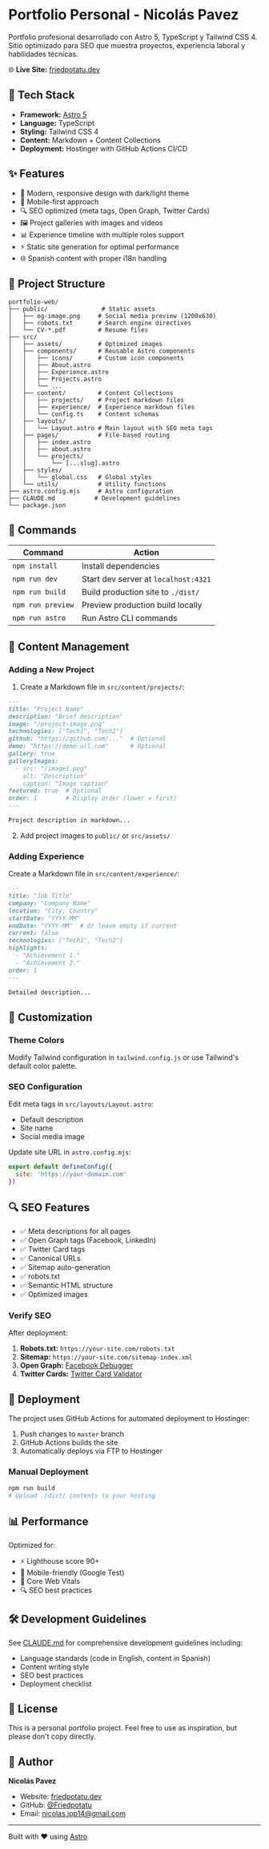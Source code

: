 # Portfolio Personal - Nicolás Pavez

Portfolio profesional desarrollado con Astro 5, TypeScript y Tailwind CSS 4. Sitio optimizado para SEO que muestra proyectos, experiencia laboral y habilidades técnicas.

🌐 **Live Site:** [friedpotatu.dev](https://friedpotatu.dev)

## 🚀 Tech Stack

- **Framework:** [Astro 5](https://astro.build)
- **Language:** TypeScript
- **Styling:** Tailwind CSS 4
- **Content:** Markdown + Content Collections
- **Deployment:** Hostinger with GitHub Actions CI/CD

## ✨ Features

- 🎨 Modern, responsive design with dark/light theme
- 📱 Mobile-first approach
- 🔍 SEO optimized (meta tags, Open Graph, Twitter Cards)
- 🖼️ Project galleries with images and videos
- 📊 Experience timeline with multiple roles support
- ⚡ Static site generation for optimal performance
- 🌐 Spanish content with proper i18n handling

## 📁 Project Structure

```
portfolio-web/
├── public/               # Static assets
│   ├── og-image.png     # Social media preview (1200x630)
│   ├── robots.txt       # Search engine directives
│   └── CV-*.pdf         # Resume files
├── src/
│   ├── assets/          # Optimized images
│   ├── components/      # Reusable Astro components
│   │   ├── icons/       # Custom icon components
│   │   ├── About.astro
│   │   ├── Experience.astro
│   │   ├── Projects.astro
│   │   └── ...
│   ├── content/         # Content Collections
│   │   ├── projects/    # Project markdown files
│   │   ├── experience/  # Experience markdown files
│   │   └── config.ts    # Content schemas
│   ├── layouts/
│   │   └── Layout.astro # Main layout with SEO meta tags
│   ├── pages/           # File-based routing
│   │   ├── index.astro
│   │   ├── about.astro
│   │   └── projects/
│   │       └── [...slug].astro
│   ├── styles/
│   │   └── global.css   # Global styles
│   └── utils/           # Utility functions
├── astro.config.mjs     # Astro configuration
├── CLAUDE.md           # Development guidelines
└── package.json
```

## 🧞 Commands

| Command | Action |
|---------|--------|
| `npm install` | Install dependencies |
| `npm run dev` | Start dev server at `localhost:4321` |
| `npm run build` | Build production site to `./dist/` |
| `npm run preview` | Preview production build locally |
| `npm run astro` | Run Astro CLI commands |

## 📝 Content Management

### Adding a New Project

1. Create a Markdown file in `src/content/projects/`:

```md
---
title: "Project Name"
description: "Brief description"
image: "/project-image.png"
technologies: ["Tech1", "Tech2"]
github: "https://github.com/..."  # Optional
demo: "https://demo-url.com"      # Optional
gallery: true
galleryImages:
  - src: "/image1.png"
    alt: "Description"
    caption: "Image caption"
featured: true  # Optional
order: 1        # Display order (lower = first)
---

Project description in markdown...
```

2. Add project images to `public/` or `src/assets/`

### Adding Experience

Create a Markdown file in `src/content/experience/`:

```md
---
title: "Job Title"
company: "Company Name"
location: "City, Country"
startDate: "YYYY-MM"
endDate: "YYYY-MM"  # Or leave empty if current
current: false
technologies: ["Tech1", "Tech2"]
highlights:
  - "Achievement 1."
  - "Achievement 2."
order: 1
---

Detailed description...
```

## 🎨 Customization

### Theme Colors

Modify Tailwind configuration in `tailwind.config.js` or use Tailwind's default color palette.

### SEO Configuration

Edit meta tags in `src/layouts/Layout.astro`:
- Default description
- Site name
- Social media image

Update site URL in `astro.config.mjs`:
```js
export default defineConfig({
  site: 'https://your-domain.com'
})
```

## 🔍 SEO Features

- ✅ Meta descriptions for all pages
- ✅ Open Graph tags (Facebook, LinkedIn)
- ✅ Twitter Card tags
- ✅ Canonical URLs
- ✅ Sitemap auto-generation
- ✅ robots.txt
- ✅ Semantic HTML structure
- ✅ Optimized images

### Verify SEO

After deployment:
1. **Robots.txt:** `https://your-site.com/robots.txt`
2. **Sitemap:** `https://your-site.com/sitemap-index.xml`
3. **Open Graph:** [Facebook Debugger](https://developers.facebook.com/tools/debug/)
4. **Twitter Cards:** [Twitter Card Validator](https://cards-dev.twitter.com/validator)

## 🚢 Deployment

The project uses GitHub Actions for automated deployment to Hostinger:

1. Push changes to `master` branch
2. GitHub Actions builds the site
3. Automatically deploys via FTP to Hostinger

### Manual Deployment

```bash
npm run build
# Upload ./dist/ contents to your hosting
```

## 📊 Performance

Optimized for:
- ⚡ Lighthouse score 90+
- 📱 Mobile-friendly (Google Test)
- 🎯 Core Web Vitals
- 🔍 SEO best practices

## 🛠️ Development Guidelines

See [CLAUDE.md](./CLAUDE.md) for comprehensive development guidelines including:
- Language standards (code in English, content in Spanish)
- Content writing style
- SEO best practices
- Deployment checklist

## 📄 License

This is a personal portfolio project. Feel free to use as inspiration, but please don't copy directly.

## 👤 Author

**Nicolás Pavez**
- Website: [friedpotatu.dev](https://friedpotatu.dev)
- GitHub: [@Friedpotatu](https://github.com/Friedpotatu)
- Email: nicolas.ipp14@gmail.com

---

Built with ❤️ using [Astro](https://astro.build)
